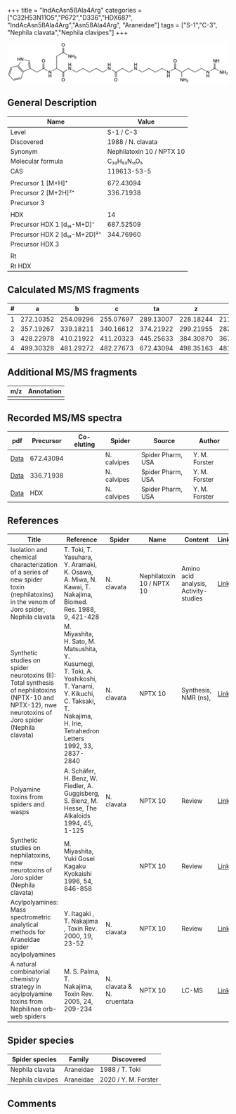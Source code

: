 +++
title = "IndAcAsn5ßAla4Arg"
categories = ["C32H53N11O5","P672","D336","HDX687",
"IndAcAsn5ßAla4Arg","Asn5ßAla4Arg",
"Araneidae"]
tags = ["S-1","C-3",
"Nephila clavata","Nephila clavipes"]
+++

![](/img/IndAcAsn5bAla4Arg.png)

## General Description

| Name                         | Value                     |
|------------------------------|---------------------------|
| Level                        | S-1 / C-3                       |
| Discovered                   | 1988 / N. clavata         |
| Synonym                      | Nephilatoxin 10 / NPTX 10 |
| Molecular formula            | C₃₂H₅₃N₁₁O₅               |
| CAS                          | 119613-53-5               |
|                              |                           |
| Precursor 1 [M+H]⁺           | 672.43094                 |
| Precursor 2 [M+2H]²⁺         | 336.71938                 |
| Precursor 3                  |                           |
|                              |                           |
| HDX                          | 14                        |
| Precursor HDX 1 [d₁₄-M+D]⁺   | 687.52509                 |
| Precursor HDX 2 [d₁₄-M+2D]²⁺ | 344.76960                 |
| Precursor HDX 3              |                           |
|                              |                           |
| Rt                           |                           |
| Rt HDX                       |                           |

## Calculated MS/MS fragments

| # | a         | b         | c         | ta        | z         | y         | tz        |
|---|-----------|-----------|-----------|-----------|-----------|-----------|-----------|
| 1 | 272.10352 | 254.09296 | 255.07697 | 289.13007 | 228.18244 | 211.15589 | 245.20899 |
| 2 | 357.19267 | 339.18211 | 340.16612 | 374.21922 | 299.21955 | 282.19300 | 316.24610 |
| 3 | 428.22978 | 410.21922 | 411.20323 | 445.25633 | 384.30870 | 367.28215 | 401.33525 |
| 4 | 499.30328 | 481.29272 | 482.27673 | 672.43094 | 498.35163 | 481.32508 | 515.37818 |

## Additional MS/MS fragments

| m/z       | Annotation |
|-----------|------------|
|           |            |

## Recorded MS/MS spectra

| pdf | Precursor | Co-eluting | Spider | Source | Author |
|-----|-----------|------------|--------|--------|--------|
| [Data](/pdf/N-clavipes/672_IndAcAsn5bAla4Arg_Nc.pdf) | 672.43094 |           | N. calvipes| Spider Pharm, USA | Y. M. Forster |
| [Data](/pdf/N-clavipes/672_IndAcAsn5bAla4Arg_Nc_2.pdf) | 336.71938 |           | N. calvipes| Spider Pharm, USA | Y. M. Forster |
| [Data](/pdf/N-clavipes/672_IndAcAsn5bAla4Arg_Nc_HDX.pdf) | HDX |           | N. calvipes| Spider Pharm, USA | Y. M. Forster |

## References

| Title                                                                                                                                                  | Reference                                                                                                                                                                   | Spider                    | Name                      | Content                               | Link                                                                                                   |
|--------------------------------------------------------------------------------------------------------------------------------------------------------|-----------------------------------------------------------------------------------------------------------------------------------------------------------------------------|---------------------------|---------------------------|---------------------------------------|--------------------------------------------------------------------------------------------------------|
| Isolation and chemical characterization of a series of new spider toxin (nephilatoxins) in the venom of Joro spider, Nephila clavata                   | T. Toki, T. Yasuhara, Y. Aramaki, K. Osawa, A. Miwa, N. Kawai, T. Nakajima, Biomed. Res. 1988, 9, 421-428                                                                   | N. clavata                | Nephilatoxin 10 / NPTX 10 | Amino acid analysis, Activity-studies | [Link](https://www.jstage.jst.go.jp/article/biomedres/9/6/9_421/_article)                              |
| Synthetic studies on spider neurotoxins (II): Total synthesis of nephilatoxins (NPTX-10 and NPTX-12), nwe neurotoxins of Joro spider (Nephila clavata) | M. Miyashita, H. Sato, M. Matsushita, Y. Kusumegi, T. Toki, A. Yoshikoshi, T. Yanami, Y. Kikuchi, C. Taksaki, T. Nakajima, H. Irie, Tetrahedron Letters 1992, 33, 2837-2840 | N. clavata                | NPTX 10                   | Synthesis, NMR (ns),                  | [Link](https://www.sciencedirect.com/science/article/pii/S0040403900788733)                            |
| Polyamine toxins from spiders and wasps                                                                                                                | A. Schäfer, H. Benz, W. Fiedler, A. Guggisberg, S. Bienz, M. Hesse, The Alkaloids 1994, 45, 1-125                                                                           | N. clavata                | NPTX 10                   | Review                                | [Link](https://www.sciencedirect.com/science/article/pii/S009995980860276X)                            |
| Synthetic studies on nephilatoxins, new neurotoxins of Joro spider (Nephila clavata)                                                                   | M. Miyashita, Yuki Gosei Kagaku Kyokaishi 1996, 54, 846-858                                                                                                                 |                           | NPTX 10                   | Review                                | [Link](https://www.jstage.jst.go.jp/article/yukigoseikyokaishi1943/54/10/54_10_846/_article/-char/ja/) |
| Acylpolyamines: Mass spectrometric analytical methods for Araneidae spider acylpolyamines                                                              | Y. Itagaki , T. Nakajima , Toxin Rev. 2000, 19, 23-52                                                                                                                       | N. clavata                | NPTX 10                   | Review                                | [Link](https://www.tandfonline.com/doi/abs/10.1081/TXR-100100314)                                      |
| A natural combinatorial chemistry strategy in acylpolyamine toxins from Nephilinae orb-web spiders                                                     | M. S. Palma, T. Nakajima, Toxin Rev. 2005, 24, 209-234                                                                                                                      | N. clavata & N. cruentata | NPTX 10                   | LC-MS                                 | [Link](https://www.tandfonline.com/doi/abs/10.1081/TXR-200057857)                                      |

## Spider species

| Spider species  | Family    | Discovered     |
|-----------------|-----------|----------------|
| Nephila clavata | Araneidae | 1988 / T. Toki |
| Nephila clavipes | Araneidae | 2020 / Y. M. Forster |

## Comments